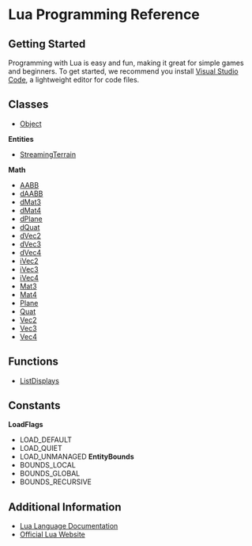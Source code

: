 # Lua Programming Reference

## Getting Started
Programming with Lua is easy and fun, making it great for simple games and beginners. To get started, we recommend you install [Visual Studio Code](https://code.visualstudio.com/download), a lightweight editor for code files.

## Classes
* [Object](Object/README.md)

**Entities**
* [StreamingTerrain](StreamingTerrain/README.md)

**Math**
* [AABB]()
* [dAABB]()
* [dMat3]()
* [dMat4]()
* [dPlane]()
* [dQuat]()
* [dVec2]()
* [dVec3]()
* [dVec4]()
* [iVec2]()
* [iVec3]()
* [iVec4]()
* [Mat3]()
* [Mat4]()
* [Plane]()
* [Quat]()
* [Vec2]()
* [Vec3]()
* [Vec4]()

## Functions
* [ListDisplays](Functions/ListDisplays.md)

## Constants
**LoadFlags**
* LOAD_DEFAULT
* LOAD_QUIET
* LOAD_UNMANAGED
**EntityBounds**
* BOUNDS_LOCAL
* BOUNDS_GLOBAL
* BOUNDS_RECURSIVE

## Additional Information
* [Lua Language Documentation](https://www.lua.org/docs.html)
* [Official Lua Website](https://www.lua.org)
